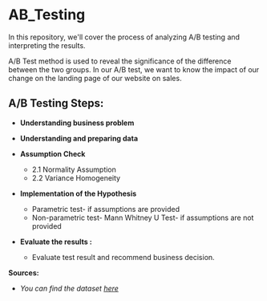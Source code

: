 # AB_Testing

In this repository, we'll cover the process of analyzing A/B testing and interpreting the results.

A/B Test method is used to reveal the significance of the difference between the two groups. In our A/B test, we want to know the impact of our change on the landing page of our website on sales.

 A/B Testing Steps:
 --
  
- **Understanding business problem**
- **Understanding and preparing data**
- **Assumption Check**
   - 2.1 Normality Assumption
   - 2.2 Variance Homogeneity
- **Implementation of the Hypothesis**
  - Parametric test- if assumptions are provided
  - Non-parametric test- Mann Whitney U Test- if assumptions are not provided
 
 - **Evaluate the results :**
   - Evaluate test result and recommend business decision.
   
**Sources:**
- *You can find the dataset [here](https://www.kaggle.com/datasets/sergylog/ab-test-data)*
   
  
 
  
